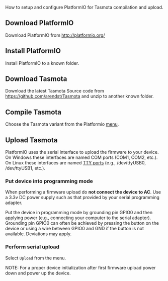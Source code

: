 How to setup and configure PlatformIO for Tasmota compilation and upload.

## Download PlatformIO
Download PlatformIO from http://platformio.org/

## Install PlatformIO
Install PlatformIO to a known folder.

## Download Tasmota
Download the latest Tasmota Source code from https://github.com/arendst/Tasmota and unzip to another known folder.

## Compile Tasmota
Choose the Tasmota variant from the Platformio [menu](https://docs.platformio.org/en/latest/integration/ide/vscode.html).

## Upload Tasmota
PlatformIO uses the serial interface to upload the firmware to your device. On Windows these interfaces are named COM ports (COM1, COM2, etc.). On Linux these interfaces are named [TTY ports](https://unix.stackexchange.com/questions/144029/command-to-determine-ports-of-a-device-like-dev-ttyusb0) (e.g., /dev/ttyUSB0, /dev/ttyUSB1, etc.).

### Put device into programming mode
When performing a firmware upload do **not connect the device to AC**. Use a 3.3v DC power supply such as that provided by your serial programming adapter.

Put the device in programming mode by grounding pin GPIO0 and then applying power (e.g., connecting your computer to the serial adapter). Grounding pin GPIO0 can often be achieved by pressing the button on the device or using a wire between GPIO0 and GND if the button is not available. Deviations may apply.

### Perform serial upload
Select ``Upload`` from the menu.

NOTE: For a proper device initialization after first firmware upload power down and power up the device.
